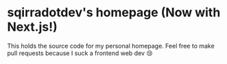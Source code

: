 # sqirradotdev's homepage (Now with Next.js!)

This holds the source code for my personal homepage. Feel free to make pull requests because I suck a frontend web dev 😢
